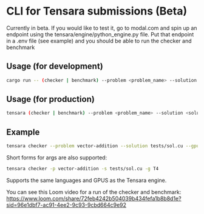 # CLI for Tensara submissions (Beta)

Currently in beta. If you would like to test it, go to modal.com and spin up an endpoint using the tensara/engine/python_engine.py file. Put that endpoint in a .env file (see example) and you should be able to run the checker and benchmark

## Usage (for development)

```bash
cargo run -- (checker | benchmark) --problem <problem_name> --solution <solution_file> --gpu <gpu_type>
```

## Usage (for production)

```bash
tensara (checker | benchmark) --problem <problem_name> --solution <solution_file> --gpu <gpu_type>
```

## Example

```bash
tensara checker --problem vector-addition --solution tests/sol.cu --gpu T4
```

Short forms for args are also supported:

```bash
tensara checker -p vector-addition -s tests/sol.cu -g T4
```

Supports the same languages and GPUS as the Tensara engine.


You can see this Loom video for a run of the checker and benchmark: https://www.loom.com/share/72feb4242b504039b434fefa1b8b8d1e?sid=96e1dbf7-ac91-4ee2-9c93-9cbd664c9e92
